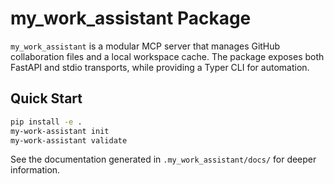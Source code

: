 # my_work_assistant Package

`my_work_assistant` is a modular MCP server that manages GitHub collaboration files and a local workspace cache. The package exposes both FastAPI and stdio transports, while providing a Typer CLI for automation.

## Quick Start

```bash
pip install -e .
my-work-assistant init
my-work-assistant validate
```

See the documentation generated in `.my_work_assistant/docs/` for deeper information.
